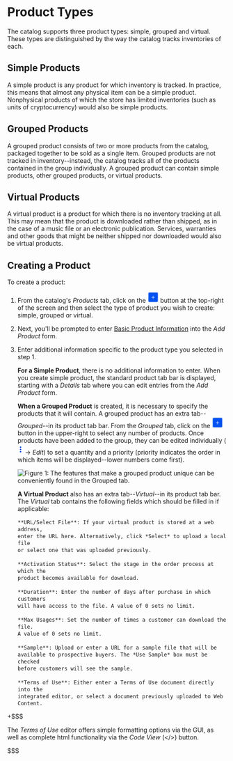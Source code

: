 # Product Types

The catalog supports three product types: simple, grouped and virtual. These
types are distinguished by the way the catalog tracks inventories of each.

## Simple Products

A simple product is any product for which inventory is tracked. In practice,
this means that almost any physical item can be a simple product. Nonphysical
products of which the store has limited inventories (such as units of
cryptocurrency) would also be simple products.

## Grouped Products

A grouped product consists of two or more products from the catalog,
packaged together to be sold as a single item.  Grouped products are not tracked
in inventory--instead, the catalog tracks all of the products contained in the
group individually. A grouped product can contain simple products, other grouped
products, or virtual products.

## Virtual Products

A virtual product is a product for which there is no inventory tracking at all.
This may mean that the product is downloaded rather than shipped, as in the case
of a music file or an electronic publication. Services, warranties and other
goods that might be neither shipped nor downloaded would also be virtual
products.

## Creating a Product

To create a product:

1. From the catalog's *Products* tab, click on the ![Add](../../../../images/icon-add.png) button at the top-right
   of the screen and then select the type of product you wish to create: simple,
   grouped or virtual.

2. Next, you'll be prompted to enter [Basic Product Information](discover/portal/-/knowledge_base/7_1/basic-product-information)
   into the *Add Product* form.

3. Enter additional information specific to the product type you selected in
   step 1.

   **For a Simple Product**, there is no additional information to enter. When
   you create simple product, the standard product tab bar is displayed,
   starting with a *Details* tab where you can edit entries from the *Add
   Product* form.

   **When a Grouped Product** is created, it is necessary to specify the
   products that it will contain. A grouped product has an extra
   tab--*Grouped*--in its product tab bar. From the *Grouped* tab, click on the
   ![Add](../../../../images/icon-add.png) button in the upper-right to select
   any number of products. Once products have been added to the group, they can
   be edited individually (![options](../../../../images/icon-options.png)
   &rarr; *Edit*) to set a quantity and a priority (priority indicates the order
   in which items will be displayed--lower numbers come first).

   ![Figure 1: The features that make a grouped product unique can be conveniently found in the *Grouped* tab.](../../../../images/grouped-product.png)

   **A Virtual Product** also has an extra tab--*Virtual*--in its product tab
   bar. The *Virtual* tab contains the following fields which should be filled
   in if applicable:

       **URL/Select File**: If your virtual product is stored at a web address,
       enter the URL here. Alternatively, click *Select* to upload a local file
       or select one that was uploaded previously.

       **Activation Status**: Select the stage in the order process at which the
       product becomes available for download.

       **Duration**: Enter the number of days after purchase in which customers
       will have access to the file. A value of 0 sets no limit.

       **Max Usages**: Set the number of times a customer can download the file.
       A value of 0 sets no limit.

       **Sample**: Upload or enter a URL for a sample file that will be
       available to prospective buyers. The *Use Sample* box must be checked
       before customers will see the sample.

       **Terms of Use**: Either enter a Terms of Use document directly into the
       integrated editor, or select a document previously uploaded to Web
       Content.

+$$$

The *Terms of Use* editor offers simple formatting options via the GUI, as well
as complete html functionality via the *Code View* (</>) button.

$$$
